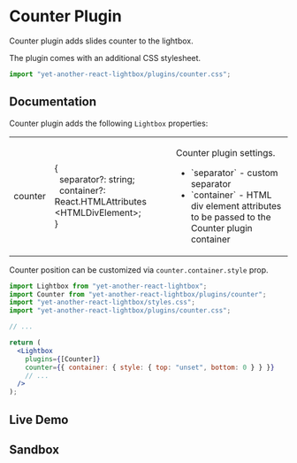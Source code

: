 # Counter Plugin

Counter plugin adds slides counter to the lightbox.

The plugin comes with an additional CSS stylesheet.

```jsx
import "yet-another-react-lightbox/plugins/counter.css";
```

## Documentation

Counter plugin adds the following `Lightbox` properties:

<table class="docs">
  <tbody>
    <tr>
      <td>counter</td>
      <td>
        &#123;<br/>
        &nbsp;&nbsp;separator?: string;<br/>
        &nbsp;&nbsp;container?: React.HTMLAttributes&#8203;&lt;HTMLDivElement&gt;;<br/>
        &#125;
      </td>
      <td>
        <p>Counter plugin settings.</p>
        <ul>
          <li>`separator` - custom separator</li>
          <li>`container` - HTML div element attributes to be passed to the Counter plugin container</li>
        </ul>
      </td>
    </tr>
  </tbody>
</table>

Counter position can be customized via `counter.container.style` prop.

```jsx
import Lightbox from "yet-another-react-lightbox";
import Counter from "yet-another-react-lightbox/plugins/counter";
import "yet-another-react-lightbox/styles.css";
import "yet-another-react-lightbox/plugins/counter.css";

// ...

return (
  <Lightbox
    plugins={[Counter]}
    counter={{ container: { style: { top: "unset", bottom: 0 } } }}
    // ...
  />
);
```

## Live Demo

<CounterPluginExample />

## Sandbox

<StackBlitzLink href="edit/yet-another-react-lightbox-examples" file="src/examples/CounterPlugin.tsx" initialPath="/plugins/counter" />
